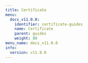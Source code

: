 ```yaml
---
title: Certificate
menu:
  docs_v11.0.0:
    identifier: certificate-guides
    name: Certificate
    parent: guides
    weight: 80
menu_name: docs_v11.0.0
info:
  version: v11.0.0
---
```


